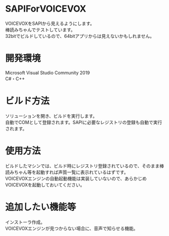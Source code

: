 # SAPIForVOICEVOX
VOICEVOXをSAPIから見えるようにします。  
棒読みちゃんでテストしています。  
32bitでビルドしているので、64bitアプリからは見えないかもしれません。

# 開発環境
Microsoft Visual Studio Community 2019  
C#・C++

# ビルド方法
ソリューションを開き、ビルドを実行します。  
自動でCOMとして登録されます。SAPIに必要なレジストリの登録も自動で実行されます。

# 使用方法
ビルドしたマシンでは、ビルド時にレジストリ登録されているので、そのまま棒読みちゃん等を起動すれば声質一覧に表示れているはずです。  
VOICEVOXエンジンの自動起動機能は実装していないので、あらかじめVOICEVOXを起動しておいてください。

# 追加したい機能等
インストーラ作成。  
VOICEVOXエンジンが見つからない場合に、音声で知らせる機能。
